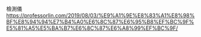 檢測儀
https://professorlin.com/2019/08/03/%E9%A1%9E%E8%83%A1%E8%98%BF%E8%94%94%E7%B4%A0%E6%8C%87%E6%95%B8%EF%BC%9F%E5%81%A5%E5%BA%B7%E6%8C%87%E6%A8%99%EF%BC%9F/

